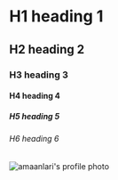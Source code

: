 # H1 heading 1
## H2 heading 2
### H3 heading 3
#### H4 heading 4
##### H5 heading 5
###### H6 heading 6

![amaanlari's profile photo](https://github.com/amaanlari/skills-communicate-using-markdown/assets/121742871/56f4cf81-038d-4ce5-9a86-40a7f6948729)
